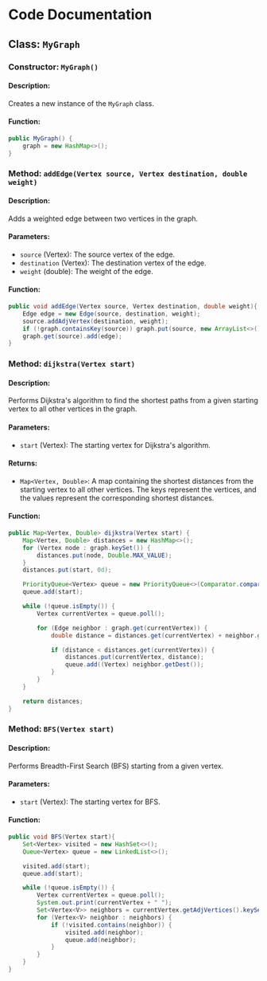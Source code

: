 # Code Documentation

## Class: `MyGraph`

### Constructor: `MyGraph()`

#### Description:
Creates a new instance of the `MyGraph` class.

#### Function:
```java
public MyGraph() {
    graph = new HashMap<>();
}
```

### Method: `addEdge(Vertex source, Vertex destination, double weight)`

#### Description:
Adds a weighted edge between two vertices in the graph.

#### Parameters:
- `source` (Vertex): The source vertex of the edge.
- `destination` (Vertex): The destination vertex of the edge.
- `weight` (double): The weight of the edge.

#### Function:
```java
public void addEdge(Vertex source, Vertex destination, double weight){
    Edge edge = new Edge(source, destination, weight);
    source.addAdjVertex(destination, weight);
    if (!graph.containsKey(source)) graph.put(source, new ArrayList<>());
    graph.get(source).add(edge);
}
```

### Method: `dijkstra(Vertex start)`

#### Description:
Performs Dijkstra's algorithm to find the shortest paths from a given starting vertex to all other vertices in the graph.

#### Parameters:
- `start` (Vertex): The starting vertex for Dijkstra's algorithm.

#### Returns:
- `Map<Vertex, Double>`: A map containing the shortest distances from the starting vertex to all other vertices. The keys represent the vertices, and the values represent the corresponding shortest distances.

#### Function:
```java
public Map<Vertex, Double> dijkstra(Vertex start) {
    Map<Vertex, Double> distances = new HashMap<>();
    for (Vertex node : graph.keySet()) {
        distances.put(node, Double.MAX_VALUE);
    }
    distances.put(start, 0d);

    PriorityQueue<Vertex> queue = new PriorityQueue<>(Comparator.comparingDouble(distances::get));
    queue.add(start);

    while (!queue.isEmpty()) {
        Vertex currentVertex = queue.poll();

        for (Edge neighbor : graph.get(currentVertex)) {
            double distance = distances.get(currentVertex) + neighbor.getWeight();

            if (distance < distances.get(currentVertex)) {
                distances.put(currentVertex, distance);
                queue.add((Vertex) neighbor.getDest());
            }
        }
    }

    return distances;
}
```

### Method: `BFS(Vertex start)`

#### Description:
Performs Breadth-First Search (BFS) starting from a given vertex.

#### Parameters:
- `start` (Vertex): The starting vertex for BFS.

#### Function:
```java
public void BFS(Vertex start){
    Set<Vertex> visited = new HashSet<>();
    Queue<Vertex> queue = new LinkedList<>();

    visited.add(start);
    queue.add(start);

    while (!queue.isEmpty()) {
        Vertex currentVertex = queue.poll();
        System.out.print(currentVertex + " ");
        Set<Vertex<V>> neighbors = currentVertex.getAdjVertices().keySet();
        for (Vertex<V> neighbor : neighbors) {
            if (!visited.contains(neighbor)) {
                visited.add(neighbor);
                queue.add(neighbor);
            }
        }
    }
}
```